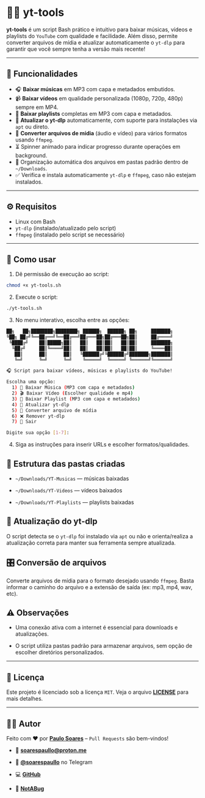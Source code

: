 # 🎥🎵 yt-tools

**yt-tools** é um script Bash prático e intuitivo para baixar músicas, vídeos e playlists do `YouTube` com qualidade e facilidade. Além disso, permite converter arquivos de mídia e atualizar automaticamente o `yt-dlp` para garantir que você sempre tenha a versão mais recente!

---

## 🚀 Funcionalidades

- 🎧 **Baixar músicas** em MP3 com capa e metadados embutidos.
- 📹 **Baixar vídeos** em qualidade personalizada (1080p, 720p, 480p) sempre em MP4.
- 📃 **Baixar playlists** completas em MP3 com capa e metadados.
- 🔄 **Atualizar o yt-dlp** automaticamente, com suporte para instalações via `apt` ou direto.
- 🔧 **Converter arquivos de mídia** (áudio e vídeo) para vários formatos usando `ffmpeg`.
- ⏳ Spinner animado para indicar progresso durante operações em background.
- 📂 Organização automática dos arquivos em pastas padrão dentro de `~/Downloads`.
- ✅ Verifica e instala automaticamente `yt-dlp` e `ffmpeg`, caso não estejam instalados.

---

## ⚙️ Requisitos

- Linux com Bash
- `yt-dlp` (instalado/atualizado pelo script)
- `ffmpeg` (instalado pelo script se necessário)

---

## 📝 Como usar

1. Dê permissão de execução ao script:

```bash
chmod +x yt-tools.sh
```

2. Execute o script:

```bash
./yt-tools.sh
```

3. No menu interativo, escolha entre as opções:

```bash
██╗   ██╗████████╗████████╗ ██████╗  ██████╗ ██╗     ███████╗
╚██╗ ██╔╝╚══██╔══╝╚══██╔══╝██╔═══██╗██╔═══██╗██║     ██╔════╝
 ╚████╔╝    ██║█████╗██║   ██║   ██║██║   ██║██║     ███████╗
  ╚██╔╝     ██║╚════╝██║   ██║   ██║██║   ██║██║     ╚════██║
   ██║      ██║      ██║   ╚██████╔╝╚██████╔╝███████╗███████║
   ╚═╝      ╚═╝      ╚═╝    ╚═════╝  ╚═════╝ ╚══════╝╚══════╝

🎧 Script para baixar vídeos, músicas e playlists do YouTube!

Escolha uma opção:
  1) 🎵 Baixar Música (MP3 com capa e metadados)
  2) 🎬 Baixar Vídeo (Escolher qualidade e mp4)
  3) 📂 Baixar Playlist (MP3 com capa e metadados)
  4) 🔄 Atualizar yt-dlp
  5) 🧪 Converter arquivo de mídia
  6) ❌ Remover yt-dlp
  7) 🚪 Sair

Digite sua opção [1-7]: 
```

4. Siga as instruções para inserir URLs e escolher formatos/qualidades.

## 📁 Estrutura das pastas criadas

- `~/Downloads/YT-Musicas` — músicas baixadas

- `~/Downloads/YT-Videos` — vídeos baixados

- `~/Downloads/YT-Playlists` — playlists baixadas

## 🔄 Atualização do yt-dlp

O script detecta se o `yt-dlp` foi instalado via `apt` ou não e orienta/realiza a atualização correta para manter sua ferramenta sempre atualizada.

## 🎛️ Conversão de arquivos

Converte arquivos de mídia para o formato desejado usando `ffmpeg`. Basta informar o caminho do arquivo e a extensão de saída (ex: mp3, mp4, wav, etc).

## ⚠️ Observações

- Uma conexão ativa com a internet é essencial para downloads e atualizações.

- O script utiliza pastas padrão para armazenar arquivos, sem opção de escolher diretórios personalizados.

---

## 🧾 Licença

Este projeto é licenciado sob a licença `MIT`. Veja o arquivo [**LICENSE**](https://github.com/soarespaullo/YT-Tools/blob/main/LICENSE) para mais detalhes.

---

## 👨‍💻 Autor

Feito com ❤️ por [**Paulo Soares**](https://soarespaullo.github.io/) – `Pull Requests` são bem-vindos!

- 📧 [**soarespaullo@proton.me**](mailto:soarespaullo@proton.me)

- 💬 [**@soarespaullo**](https://t.me/soarespaullo) no Telegram

- 💻 [**GitHub**](https://github.com/soarespaullo)

- 🐞 [**NotABug**](https://notabug.org/soarespaullo)
